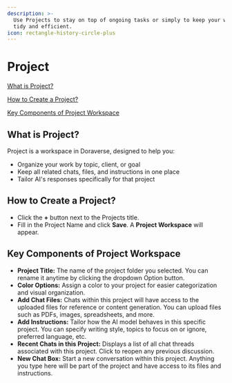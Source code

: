 ```yaml
---
description: >-
  Use Projects to stay on top of ongoing tasks or simply to keep your workspace
  tidy and efficient.
icon: rectangle-history-circle-plus
---
```


# Project

[What is Project? ](project.md#what-is-project)

[How to Create a Project?](project.md#how-to-create-a-project)

[Key Components of Project Workspace](project.md#key-components-of-project-workspace)

## What is Project?

Project is a workspace in Doraverse, designed to help you:

* Organize your work by topic, client, or goal
* Keep all related chats, files, and instructions in one place
* Tailor AI's responses specifically for that project

## **How to Create a Project?**

* Click the **+** button next to the Projects title.
* Fill in the Project Name and click **Save**. A **Project Workspace** will appear.

## **Key Components of Project Workspace**

* **Project Title:** The name of the project folder you selected. You can rename it anytime by clicking the dropdown Option button.
* **Color Options:** Assign a color to your project for easier categorization and visual organization.
* **Add Chat Files:** Chats within this project will have access to the uploaded files for reference or content generation. You can upload files such as PDFs, images, spreadsheets, and more.
* **Add Instructions:** Tailor how the AI model behaves in this specific project. You can specify writing style, topics to focus on or ignore, preferred language, etc.
* **Recent Chats in this Project:** Displays a list of all chat threads associated with this project. Click to reopen any previous discussion.
* **New Chat Box:** Start a new conversation within this project. Anything you type here will be part of the project and have access to its files and instructions.
